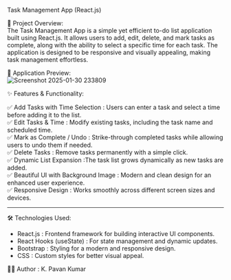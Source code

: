 

Task Management App (React.js)
  
📌 Project Overview:  
The Task Management App is a simple yet efficient to-do list application built using React.js. It allows users to add, edit, delete, and mark tasks as complete, along with the ability to select a specific time for each task. The application is designed to be responsive and visually appealing, making task management effortless.  

📸 Application Preview:  
![Screenshot 2025-01-30 233809](https://github.com/user-attachments/assets/07379de6-31f9-4da9-a5d6-47eb8678a304)



✨ Features & Functionality:

✅ Add Tasks with Time Selection : Users can enter a task and select a time before adding it to the list.  
✅ Edit Tasks & Time : Modify existing tasks, including the task name and scheduled time.  
✅ Mark as Complete / Undo : Strike-through completed tasks while allowing users to undo them if needed.  
✅ Delete Tasks : Remove tasks permanently with a simple click.  
✅ Dynamic List Expansion :The task list grows dynamically as new tasks are added.  
✅ Beautiful UI with Background Image : Modern and clean design for an enhanced user experience.  
✅ Responsive Design : Works smoothly across different screen sizes and devices.  

---

🛠️ Technologies Used:
- React.js : Frontend framework for building interactive UI components.  
-  React Hooks (useState) : For state management and dynamic updates.  
- Bootstrap : Styling for a modern and responsive design.  
- CSS : Custom styles for better visual appeal.  

👨‍💻 Author : 
K. Pavan Kumar 

